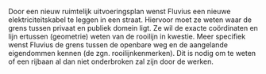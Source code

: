 Door een nieuw ruimtelijk uitvoeringsplan wenst Fluvius een nieuwe elektriciteitskabel te leggen in een straat. 
Hiervoor moet ze weten waar de grens tussen privaat en publiek domein ligt. 
Ze wil de exacte coördinaten en lijn ertussen (geometrie) weten van de rooilijn in kwestie. 
Meer specifiek wenst Fluvius de grens tussen de openbare weg en 
de aangelande eigendommen kennen (de zgn. rooilijnkenmerken). 
Dit is nodig om te weten of een rijbaan al dan niet onderbroken zal zijn door de werken.
